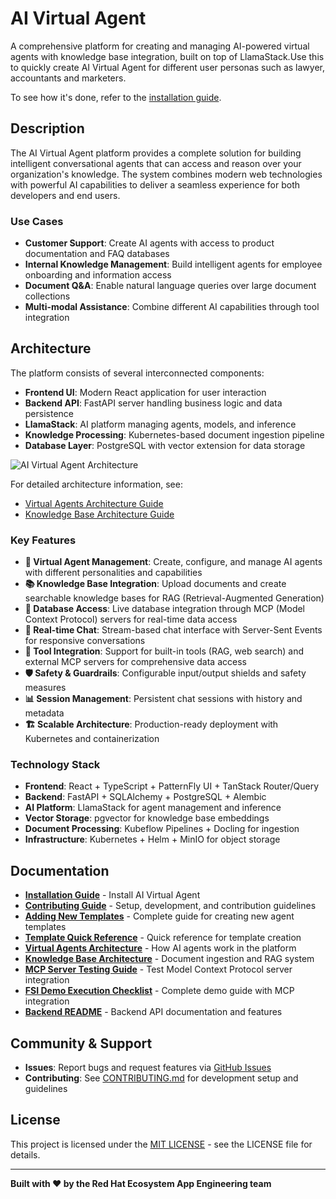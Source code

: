 # AI Virtual Agent

A comprehensive platform for creating and managing AI-powered virtual agents with knowledge base integration, built on top of LlamaStack.Use this to quickly create AI Virtual Agent for different user personas such as lawyer, accountants and marketers.

To see how it's done, refer to the [installation guide](INSTALLING.md).

## Description

The AI Virtual Agent platform provides a complete solution for building intelligent conversational agents that can access and reason over your organization's knowledge. The system combines modern web technologies with powerful AI capabilities to deliver a seamless experience for both developers and end users.

### Use Cases

- **Customer Support**: Create AI agents with access to product documentation and FAQ databases
- **Internal Knowledge Management**: Build intelligent agents for employee onboarding and information access
- **Document Q&A**: Enable natural language queries over large document collections
- **Multi-modal Assistance**: Combine different AI capabilities through tool integration

## Architecture

The platform consists of several interconnected components:

- **Frontend UI**: Modern React application for user interaction
- **Backend API**: FastAPI server handling business logic and data persistence
- **LlamaStack**: AI platform managing agents, models, and inference
- **Knowledge Processing**: Kubernetes-based document ingestion pipeline
- **Database Layer**: PostgreSQL with vector extension for data storage

![AI Virtual Agent Architecture](docs/images/ai-virtual-agent.jpg)

For detailed architecture information, see:

- [Virtual Agents Architecture Guide](docs/virtual-agents-architecture.md)
- [Knowledge Base Architecture Guide](docs/knowledge-base-architecture.md)

### Key Features

- **🤖 Virtual Agent Management**: Create, configure, and manage AI agents with different personalities and capabilities
- **📚 Knowledge Base Integration**: Upload documents and create searchable knowledge bases for RAG (Retrieval-Augmented Generation)
- **💾 Database Access**: Live database integration through MCP (Model Context Protocol) servers for real-time data access
- **💬 Real-time Chat**: Stream-based chat interface with Server-Sent Events for responsive conversations
- **🔧 Tool Integration**: Support for built-in tools (RAG, web search) and external MCP servers for comprehensive data access
- **🛡️ Safety & Guardrails**: Configurable input/output shields and safety measures
- **📊 Session Management**: Persistent chat sessions with history and metadata
- **🏗️ Scalable Architecture**: Production-ready deployment with Kubernetes and containerization

### Technology Stack

- **Frontend**: React + TypeScript + PatternFly UI + TanStack Router/Query
- **Backend**: FastAPI + SQLAlchemy + PostgreSQL + Alembic
- **AI Platform**: LlamaStack for agent management and inference
- **Vector Storage**: pgvector for knowledge base embeddings
- **Document Processing**: Kubeflow Pipelines + Docling for ingestion
- **Infrastructure**: Kubernetes + Helm + MinIO for object storage

## Documentation

- **[Installation Guide](INSTALLING.md)** - Install AI Virtual Agent
- **[Contributing Guide](CONTRIBUTING.md)** - Setup, development, and contribution guidelines
- **[Adding New Templates](docs/ADDING_NEW_TEMPLATES.md)** - Complete guide for creating new agent templates
- **[Template Quick Reference](docs/TEMPLATE_QUICK_REFERENCE.md)** - Quick reference for template creation
- **[Virtual Agents Architecture](docs/virtual-agents-architecture.md)** - How AI agents work in the platform
- **[Knowledge Base Architecture](docs/knowledge-base-architecture.md)** - Document ingestion and RAG system
- **[MCP Server Testing Guide](docs/MCP_SERVER_TESTING_GUIDE.md)** - Test Model Context Protocol server integration
- **[FSI Demo Execution Checklist](docs/FSI_DEMO_EXECUTION_CHECKLIST.md)** - Complete demo guide with MCP integration
- **[Backend README](backend/README.md)** - Backend API documentation and features

## Community & Support

- **Issues**: Report bugs and request features via [GitHub Issues](https://github.com/RHEcosystemAppEng/ai-virtual-agent/issues)
- **Contributing**: See [CONTRIBUTING.md](CONTRIBUTING.md) for development setup and guidelines

## License

This project is licensed under the [MIT LICENSE](LICENSE) - see the LICENSE file for details.

---

**Built with ❤️ by the Red Hat Ecosystem App Engineering team**
